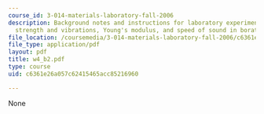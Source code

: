 ```yaml
---
course_id: 3-014-materials-laboratory-fall-2006
description: Background notes and instructions for laboratory experiments on mechanical
  strength and vibrations, Young's modulus, and speed of sound in borate glasses.
file_location: /coursemedia/3-014-materials-laboratory-fall-2006/c6361e26a057c62415465acc85216960_w4_b2.pdf
file_type: application/pdf
layout: pdf
title: w4_b2.pdf
type: course
uid: c6361e26a057c62415465acc85216960

---
```

None